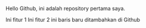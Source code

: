 Hello Github, ini adalah repository pertama saya.

Ini fitur 1
Ini fitur 2
ini baris baru ditambahkan di Github
